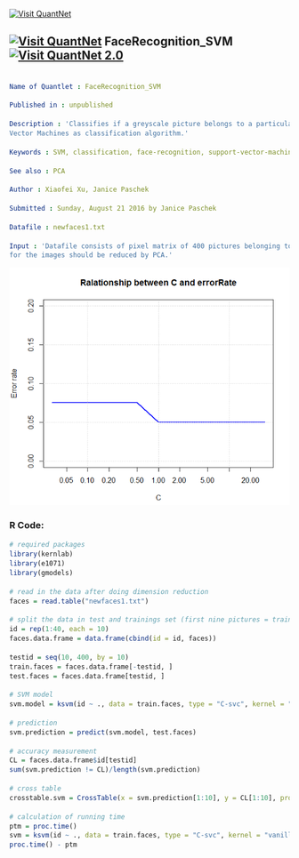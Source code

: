 
[<img src="https://github.com/QuantLet/Styleguide-and-FAQ/blob/master/pictures/banner.png" width="880" alt="Visit QuantNet">](http://quantlet.de/index.php?p=info)

## [<img src="https://github.com/QuantLet/Styleguide-and-Validation-procedure/blob/master/pictures/qloqo.png" alt="Visit QuantNet">](http://quantlet.de/) **FaceRecognition_SVM** [<img src="https://github.com/QuantLet/Styleguide-and-Validation-procedure/blob/master/pictures/QN2.png" width="60" alt="Visit QuantNet 2.0">](http://quantlet.de/d3/ia)

```yaml

Name of Quantlet : FaceRecognition_SVM

Published in : unpublished

Description : 'Classifies if a greyscale picture belongs to a particular person by using Support
Vector Machines as classification algorithm.'

Keywords : SVM, classification, face-recognition, support-vector-machines, supervised-learning

See also : PCA

Author : Xiaofei Xu, Janice Paschek

Submitted : Sunday, August 21 2016 by Janice Paschek

Datafile : newfaces1.txt

Input : 'Datafile consists of pixel matrix of 400 pictures belonging to 10 persons. The dimension
for the images should be reduced by PCA.'

```

![Picture1](SVM_c.PNG)


### R Code:
```r
# required packages
library(kernlab)
library(e1071)
library(gmodels)

# read in the data after doing dimension reduction
faces = read.table("newfaces1.txt")

# split the data in test and trainings set (first nine pictures = train, last picture = test)
id = rep(1:40, each = 10)
faces.data.frame = data.frame(cbind(id = id, faces))

testid = seq(10, 400, by = 10)
train.faces = faces.data.frame[-testid, ]
test.faces = faces.data.frame[testid, ]

# SVM model
svm.model = ksvm(id ~ ., data = train.faces, type = "C-svc", kernel = "vanilladot", C = 10, drop = FALSE)

# prediction
svm.prediction = predict(svm.model, test.faces)

# accuracy measurement
CL = faces.data.frame$id[testid]
sum(svm.prediction != CL)/length(svm.prediction)

# cross table
crosstable.svm = CrossTable(x = svm.prediction[1:10], y = CL[1:10], prop.chisq = FALSE)

# calculation of running time
ptm = proc.time()
svm = ksvm(id ~ ., data = train.faces, type = "C-svc", kernel = "vanilladot", C = 10, drop = FALSE)
proc.time() - ptm
 

```
